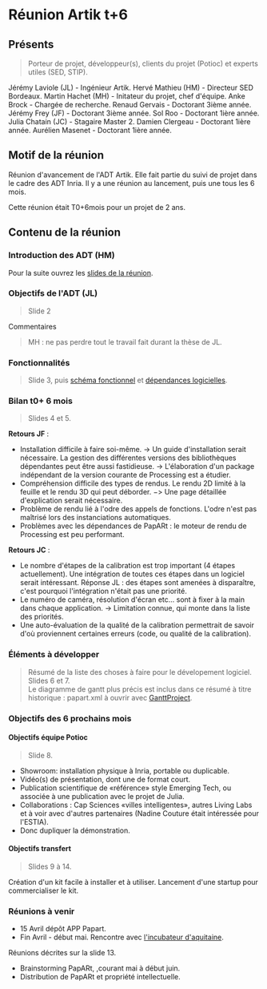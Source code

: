 
# Réunion Artik t+6

## Présents 

> Porteur de projet, développeur(s), clients du projet (Potioc) et experts utiles (SED, STIP). 

Jérémy Laviole (JL) - Ingénieur Artik.
Hervé Mathieu (HM) - Directeur SED Bordeaux.
Martin Hachet (MH) - Initateur du projet, chef d'équipe. 
Anke Brock - Chargée de recherche.
Renaud Gervais - Doctorant 3ième année. 
Jérémy Frey (JF) - Doctorant 3ième année.
Sol Roo - Doctorant 1ière année.
Julia Chatain (JC) - Stagaire Master 2. 
Damien Clergeau - Doctorant 1ière année. 
Aurélien Masenet - Doctorant 1ière année. 


## Motif de la réunion
Réunion d'avancement de l'ADT Artik. Elle fait partie du suivi de projet dans le cadre des ADT Inria. Il y a une réunion au lancement, puis une tous les 6 mois.  

Cette réunion était  T0+6mois pour un projet de 2 ans. 

## Contenu de la réunion


### Introduction des ADT (HM)

Pour la suite ouvrez les [slides de la réunion](Artik-resentation-6.pdf).

### Objectifs de l'ADT (JL)

> Slide 2

Commentaires

> MH : ne pas perdre tout le travail fait durant la thèse de JL. 

### Fonctionnalités 

> Slide 3, puis [schéma fonctionnel](Artik-resentation-6.pdf) et [dépendances logicielles](archi-Mars-2015.svg). 


### Bilan t0+ 6 mois 

> Slides 4 et 5. 

**Retours JF** : 
- Installation difficile à faire soi-même. -> Un guide d'installation serait nécessaire. La gestion des différentes versions des bibliothèques dépendantes peut être aussi fastidieuse. -> L'élaboration d'un package indépendant de la version courante de Processing est a étudier. 
-  Compréhension difficile des types de rendus. Le rendu 2D limité à la feuille et le rendu 3D qui peut déborder. −> Une page détaillée d'explication serait nécessaire. 
-  Problème de rendu lié à l'odre des appels de fonctions. L'odre n'est pas maîtrisé lors des instanciations automatiques. 
- Problèmes avec les dépendances de PapARt : le moteur de rendu de Processing est peu performant. 

**Retours JC** : 
- Le nombre d'étapes de la calibration est trop important (4 étapes actuellement). Une intégration de toutes ces étapes dans un logiciel serait intéressant. Réponse JL : des étapes sont amenées à disparaître, c'est pourquoi l'intégration n'était pas une priorité. 
- Le numéro de caméra, résolution d'écran etc... sont à fixer à la main dans chaque application. -> Limitation connue, qui monte dans la liste des priorités. 
- Une auto-évaluation de la qualité de la calibration permettrait de savoir d'où proviennent certaines erreurs (code, ou qualité de la calibration). 

### Éléments à développer

> Résumé de la liste des choses à faire pour le dévelopement logiciel. Slides 6 et 7.  
> Le diagramme de gantt plus précis est inclus dans ce résumé à titre historique : papart.xml à ouvrir avec [GanttProject](http://www.ganttproject.biz/). 

### Objectifs des 6 prochains mois 

#### Objectifs équipe Potioc 

> Slide 8. 


- Showroom: installation physique à Inria, portable ou duplicable. 
- Vidéo(s) de présentation, dont une de format court. 
- Publication scientifique de «référence» style Emerging Tech, ou associée à une publication avec le projet de Julia. 
- Collaborations : Cap Sciences «villes intelligentes», autres Living Labs et à voir avec d'autres partenaires (Nadine Couture était intéressée pour l'ESTIA). 
- Donc dupliquer la démonstration. 

#### Objectifs transfert

> Slides 9 à 14. 

Création d'un kit facile à installer et à utiliser. 
Lancement d'une startup pour commercialiser le kit. 


### Réunions à venir 

- 15 Avril dépôt APP Papart. 
- Fin Avril - début mai.  Rencontre avec [l'incubateur d'aquitaine](http://www.incubateur-aquitaine.com/). 

Réunions décrites sur la slide 13. 
- Brainstorming  PapARt, ,courant mai à début juin.  
- Distribution de PapARt et propriété intellectuelle. 
 
